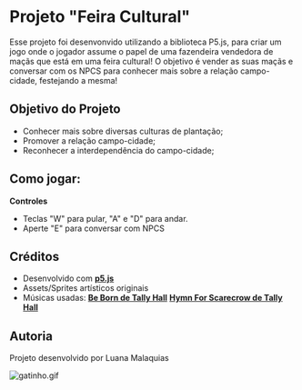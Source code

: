 # Projeto "Feira Cultural" 
Esse projeto foi desenvonvido utilizando a biblioteca P5.js, para criar um jogo onde o jogador assume o papel de uma fazendeira vendedora de maçãs que está em uma feira cultural! O objetivo é vender as suas maçãs e conversar com os NPCS para conhecer mais sobre a relação campo-cidade, festejando a mesma! 

## Objetivo do Projeto
- Conhecer mais sobre diversas culturas de plantação;
- Promover a relação campo-cidade;
- Reconhecer a interdependência do campo-cidade;
  
## Como jogar:
**Controles**
 - Teclas "W" para pular, "A" e "D" para andar.
 - Aperte "E" para conversar com NPCS

## Créditos
- Desenvolvido com **[p5.js](https://p5js.org/)**
- Assets/Sprites artísticos originais
- Músicas usadas:
  **[Be Born de Tally Hall](https://www.youtube.com/watch?v=TIt4i8AmryQ)**
  **[Hymn For Scarecrow de Tally Hall](https://www.youtube.com/watch?v=rfUeWe7u364)**
  
## Autoria
Projeto desenvolvido por Luana Malaquias

![gatinho.gif](https://github.com/user-attachments/assets/bd2566d3-f58d-4705-b0cb-9fd1261c6427)

  
